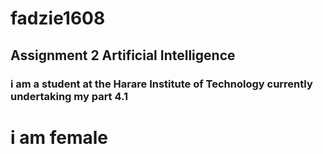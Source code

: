 # fadzie1608
## Assignment 2 Artificial Intelligence
### i am a student at the Harare Institute of Technology currently undertaking my part 4.1
# i am female
